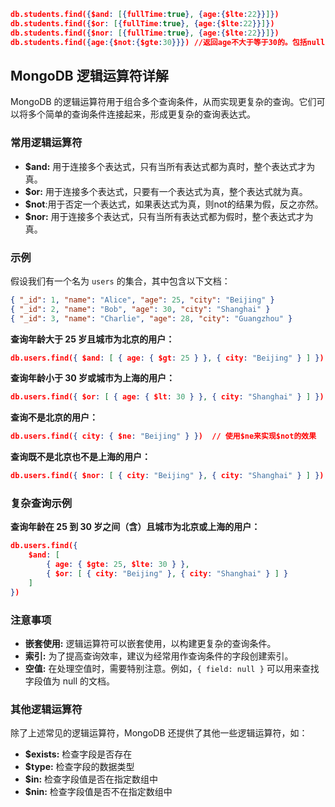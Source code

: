 
```json
db.students.find({$and: [{fullTime:true}, {age:{$lte:22}}]})
db.students.find({$or: [{fullTime:true}, {age:{$lte:22}}]})
db.students.find({$nor: [{fullTime:true}, {age:{$lte:22}}]})
db.students.find({age:{$not:{$gte:30}}}) //返回age不大于等于30的。包括null
```

## MongoDB 逻辑运算符详解

MongoDB 的逻辑运算符用于组合多个查询条件，从而实现更复杂的查询。它们可以将多个简单的查询条件连接起来，形成更复杂的查询表达式。

### 常用逻辑运算符

- **$and:** 用于连接多个表达式，只有当所有表达式都为真时，整个表达式才为真。
- **$or:** 用于连接多个表达式，只要有一个表达式为真，整个表达式就为真。
- **$not**:用于否定一个表达式，如果表达式为真，则not的结果为假，反之亦然。
- **$nor:** 用于连接多个表达式，只有当所有表达式都为假时，整个表达式才为真。

### 示例

假设我们有一个名为 `users` 的集合，其中包含以下文档：

```JSON
{ "_id": 1, "name": "Alice", "age": 25, "city": "Beijing" }
{ "_id": 2, "name": "Bob", "age": 30, "city": "Shanghai" }
{ "_id": 3, "name": "Charlie", "age": 28, "city": "Guangzhou" }
```

**查询年龄大于 25 岁且城市为北京的用户：**

```JSON
db.users.find({ $and: [ { age: { $gt: 25 } }, { city: "Beijing" } ] })
```

**查询年龄小于 30 岁或城市为上海的用户：**

```JSON
db.users.find({ $or: [ { age: { $lt: 30 } }, { city: "Shanghai" } ] })
```

**查询不是北京的用户：**

```JSON
db.users.find({ city: { $ne: "Beijing" } })  // 使用$ne来实现$not的效果
```

**查询既不是北京也不是上海的用户：**

```JSON
db.users.find({ $nor: [ { city: "Beijing" }, { city: "Shanghai" } ] })
```

### 复杂查询示例

**查询年龄在 25 到 30 岁之间（含）且城市为北京或上海的用户：**

```JSON
db.users.find({
    $and: [
        { age: { $gte: 25, $lte: 30 } },
        { $or: [ { city: "Beijing" }, { city: "Shanghai" } ] }
    ]
})
```

### 注意事项

- **嵌套使用:** 逻辑运算符可以嵌套使用，以构建更复杂的查询条件。
- **索引:** 为了提高查询效率，建议为经常用作查询条件的字段创建索引。
- **空值:** 在处理空值时，需要特别注意。例如，`{ field: null }` 可以用来查找字段值为 null 的文档。

### 其他逻辑运算符

除了上述常见的逻辑运算符，MongoDB 还提供了其他一些逻辑运算符，如：

- **$exists:** 检查字段是否存在
- **$type:** 检查字段的数据类型
- **$in:** 检查字段值是否在指定数组中
- **$nin:** 检查字段值是否不在指定数组中